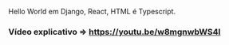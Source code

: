 
Hello World em Django, React, HTML é Typescript.

### Vídeo explicativo => https://youtu.be/w8mgnwbWS4I
